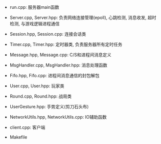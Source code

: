 * run.cpp: 服务器main函数
* Server.cpp, Server.hpp: 负责网络连接管理(epoll), 心跳检测, 消息收发, 超时检测, 与游戏逻辑进程通信
* Session.hpp, Session.cpp: 连接会话类
* Timer.cpp, Timer.hpp: 定时器类, 负责服务器所有定时任务
* Message.hpp, Message.cpp: C/S和进程间消息定义
* MsgHandler.cpp, MsgHandler.hpp: 消息处理函数
* Fifo.hpp, Fifo.cpp: 进程间消息通信的封包解包
* User.cpp, User.hpp: 玩家类
* Round.cpp, Round.hpp: 战局类
* UserGesture.hpp: 手势定义(剪刀石头布)
* NetworkUtils.hpp, NetworkUtils.cpp: IO辅助函数

* client.cpp: 客户端

* Makefile